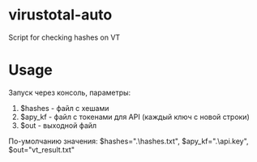# virustotal-auto
Script for checking hashes on VT

# Usage
Запуск через консоль, параметры: 
1) $hashes - файл с хешами
2) $apy_kf - файл с токенами для API (каждый ключ с новой строки)
3) $out - выходной файл

По-умолчанию значения: $hashes=".\hashes.txt", $apy_kf=".\api.key", $out="vt_result.txt"
